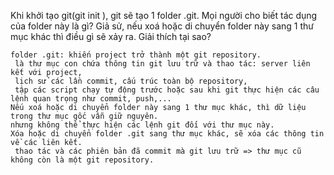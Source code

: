

Khi khởi tạo git(git init ), git sẽ tạo 1 folder .git. Mọi người cho biết tác dụng của folder này là gì? Giả sử, nếu xoá hoặc di chuyển folder này sang 1 thư mục khác thì điều gì sẽ xảy ra. Giải thích tại sao?

    folder .git: khiến project trở thành một git repository.
	 là thư mục con chứa thông tin git lưu trữ và thao tác: server liên kết với project,
	 lịch sử các lần commit, cấu trúc toàn bộ repository,
	 tập các script chạy tự động trước hoặc sau khi git thực hiện các câu lệnh quan trọng như commit, push,...
    Nếu xoá hoặc di chuyển folder này sang 1 thư mục khác, thì dữ liệu trong thư mục gốc vẫn giữ nguyên.
	nhưng không thể thực hiện các lệnh git đối với thư mục này.
    Xóa hoặc di chuyển folder .git sang thư mục khác, sẽ xóa các thông tin về các liên kết.
	 thao tác và các phiên bản đã commit mà git lưu trữ => thư mục cũ không còn là một git repository.


